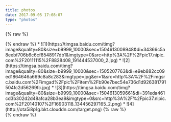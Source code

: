 ```yaml
---
title: photos
date: 2017-09-05 17:08:07
type: "photos"
---
```


{% raw %}
<style>
.photo img{
  border: 1px solid #999;
  height:150px;
  width: 150px;
}
.photo ul::after{
	clear:both;
	display:block;
content:"";
}
.photo li{
    margin: 10px;
float:left;
    list-style: none !important;
}
</style>
<div class="photo">
{% endraw %}
* ![1](https://timgsa.baidu.com/timg?image&quality=80&size=b9999_10000&sec=1504613008948&di=34366c5a8eebf706b6c6cf8548917db1&imgtype=0&src=http%3A%2F%2Fpic17.nipic.com%2F20111115%2F8828408_191444537000_2.jpg)
* ![2](https://timgsa.baidu.com/timg?image&quality=80&size=b9999_10000&sec=1505207763&di=e9eb882cc09ed1864646a669c8a8c283&imgtype=jpg&er=1&src=http%3A%2F%2Fimgsrc.baidu.com%2Fimgad%2Fpic%2Fitem%2Fb90e7bec54e736d1d926381791504fc2d56269fc.jpg)
* ![3](https://timgsa.baidu.com/timg?image&quality=80&size=b9999_10000&sec=1504613059661&di=391eda461cd3b302d2d48afca28b3ea9&imgtype=0&src=http%3A%2F%2Fpic37.nipic.com%2F20140107%2F16903118_134456297165_2.png)
* ![4](http://ota5i8p1g.bkt.clouddn.com/target.png)
{% raw %}
</div>
{% endraw %}